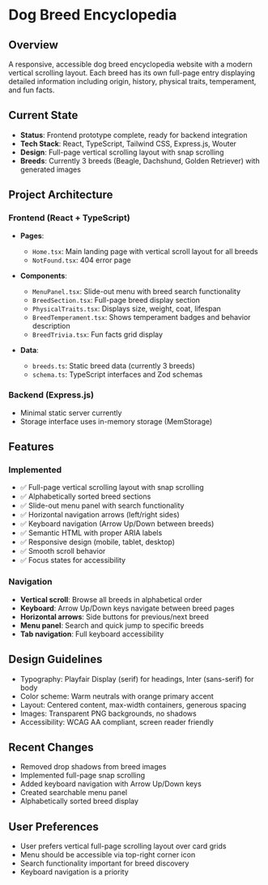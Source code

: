 # Dog Breed Encyclopedia

## Overview
A responsive, accessible dog breed encyclopedia website with a modern vertical scrolling layout. Each breed has its own full-page entry displaying detailed information including origin, history, physical traits, temperament, and fun facts.

## Current State
- **Status**: Frontend prototype complete, ready for backend integration
- **Tech Stack**: React, TypeScript, Tailwind CSS, Express.js, Wouter
- **Design**: Full-page vertical scrolling layout with snap scrolling
- **Breeds**: Currently 3 breeds (Beagle, Dachshund, Golden Retriever) with generated images

## Project Architecture

### Frontend (React + TypeScript)
- **Pages**:
  - `Home.tsx`: Main landing page with vertical scroll layout for all breeds
  - `NotFound.tsx`: 404 error page

- **Components**:
  - `MenuPanel.tsx`: Slide-out menu with breed search functionality
  - `BreedSection.tsx`: Full-page breed display section
  - `PhysicalTraits.tsx`: Displays size, weight, coat, lifespan
  - `BreedTemperament.tsx`: Shows temperament badges and behavior description
  - `BreedTrivia.tsx`: Fun facts grid display

- **Data**:
  - `breeds.ts`: Static breed data (currently 3 breeds)
  - `schema.ts`: TypeScript interfaces and Zod schemas

### Backend (Express.js)
- Minimal static server currently
- Storage interface uses in-memory storage (MemStorage)

## Features

### Implemented
- ✅ Full-page vertical scrolling layout with snap scrolling
- ✅ Alphabetically sorted breed sections
- ✅ Slide-out menu panel with search functionality
- ✅ Horizontal navigation arrows (left/right sides)
- ✅ Keyboard navigation (Arrow Up/Down between breeds)
- ✅ Semantic HTML with proper ARIA labels
- ✅ Responsive design (mobile, tablet, desktop)
- ✅ Smooth scroll behavior
- ✅ Focus states for accessibility

### Navigation
- **Vertical scroll**: Browse all breeds in alphabetical order
- **Keyboard**: Arrow Up/Down keys navigate between breed pages
- **Horizontal arrows**: Side buttons for previous/next breed
- **Menu panel**: Search and quick jump to specific breeds
- **Tab navigation**: Full keyboard accessibility

## Design Guidelines
- Typography: Playfair Display (serif) for headings, Inter (sans-serif) for body
- Color scheme: Warm neutrals with orange primary accent
- Layout: Centered content, max-width containers, generous spacing
- Images: Transparent PNG backgrounds, no shadows
- Accessibility: WCAG AA compliant, screen reader friendly

## Recent Changes
- Removed drop shadows from breed images
- Implemented full-page snap scrolling
- Added keyboard navigation with Arrow Up/Down keys
- Created searchable menu panel
- Alphabetically sorted breed display

## User Preferences
- User prefers vertical full-page scrolling layout over card grids
- Menu should be accessible via top-right corner icon
- Search functionality important for breed discovery
- Keyboard navigation is a priority
